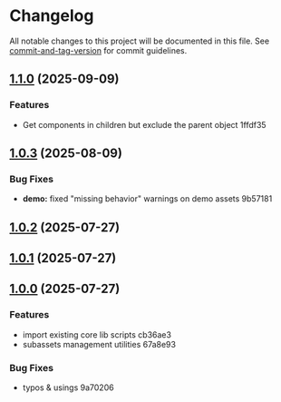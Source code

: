# Changelog

All notable changes to this project will be documented in this file. See [commit-and-tag-version](https://github.com/absolute-version/commit-and-tag-version) for commit guidelines.

## [1.1.0](///compare/v1.0.3...v1.1.0) (2025-09-09)


### Features

* Get components in children but exclude the parent object 1ffdf35

## [1.0.3](///compare/v1.0.2...v1.0.3) (2025-08-09)


### Bug Fixes

* **demo:** fixed "missing behavior" warnings on demo assets 9b57181

## [1.0.2](///compare/v1.0.1...v1.0.2) (2025-07-27)

## [1.0.1](///compare/v1.0.0...v1.0.1) (2025-07-27)

## [1.0.0](///compare/v0.0.0...v1.0.0) (2025-07-27)


### Features

* import existing core lib scripts cb36ae3
* subassets management utilities 67a8e93


### Bug Fixes

* typos & usings 9a70206
